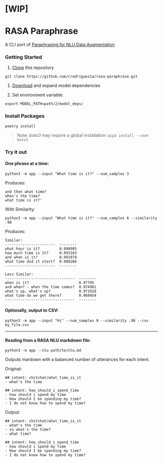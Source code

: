 # [WIP]

# RASA Paraphrase

A CLI port of [Paraphrasing for NLU Data Augmentation](https://forum.rasa.com/t/paraphrasing-for-nlu-data-augmentation-experimental/27744/1)

### Getting Started

1. [Clone](https://github.com/crodriguez1a/rasa-paraphrase.git) this repository
  ```
  git clone https://github.com/crodriguez1a/rasa-paraphrase.git
  ```

1. [Download](https://paraphrase-model.nyc3.digitaloceanspaces.com/model_deps.zip) and expand model dependencies

1. Set environment variable:
```
export MODEL_PATH=path/2/model_deps/
```


### Install Packages

```
poetry install
```

> Note: *boto3* may require a global installation: `pip3 install --user boto3`

### Try it out

#### One phrase at a time:
```
python3 -m app --input "What time is it?" --num_samples 3
```

Produces:
```
and then what time?
when's the time?
what time is it?'
```

With Similarity:
```
python3 -m app --input "What time is it?" --num_samples 8 --similarity .98
```

Produces:
```
Similar:
-----------------------  --------
what hour is it?         0.998905
how much time is it?     0.993163
and when is it?          0.991079
what time did it start?  0.988266
-----------------------  --------

Less Similar:
--------------------------------  --------
when is it?                       0.97795
and when? - when the time comes?  0.974981
what's up, what's up?             0.971918
what time do we get there?        0.968454
--------------------------------  --------
```

#### Optionally, output to CSV:
```
python3 -m app --input "Hi" --num_samples 8 --similarity .98 --csv my_file.csv
```
---

#### Reading from a RASA NLU markdown file:

```
python3 -m app --nlu path/to/nlu.md
```

Outputs mardown with a balanced number of utterances for each intent.

Original:
```
## intent: chitchat/what_time_is_it
- what's the time

## intent: how_should_i_spend_time
- how should i spend my time
- How should I be spending my time?
- I do not know how to spend my time?
```

Output:
```
## intent: chitchat/what_time_is_it
- what's the time
- so what's the time?
- what time?

## intent: how_should_i_spend_time
- how should i spend my time
- How should I be spending my time?
- I do not know how to spend my time?
```
